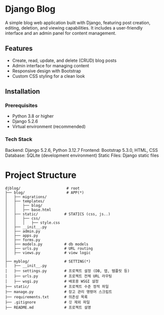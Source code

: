 # Django Blog

A simple blog web application built with Django, featuring post creation, editing, deletion, and viewing capabilities. It includes a user-friendly interface and an admin panel for content management.

## Features
- Create, read, update, and delete (CRUD) blog posts
- Admin interface for managing content
- Responsive design with Bootstrap
- Custom CSS styling for a clean look

## Installation

### Prerequisites
- Python 3.8 or higher
- Django 5.2.6
- Virtual environment (recommended)

### Tech Stack

Backend: Django 5.2.6, Python 3.12.7
Frontend: Bootstrap 5.3.0, HTML, CSS
Database: SQLite (development environment)
Static Files: Django static files


# Project Structure
```
djblog/                     # root
├── blog/                   # APP(*)
│   ├── migrations/         
│   ├── templates/       
│   │   ├── blog/          
│   │   ├── base.html      
│   ├── static/            # STATICS (css, js..)
│   │   ├── css/
│   │   │   ├── style.css
│   ├── __init__.py
│   ├── admin.py           
│   ├── apps.py            
│   ├── forms.py           
│   ├── models.py          # db models
│   ├── urls.py            # URL routing
│   ├── views.py           # view logic
│ 
├── myblog/                # SETTING(*)
│   ├── __init__.py
│   ├── settings.py        # 프로젝트 설정 (DB, 앱, 템플릿 등)
│   ├── urls.py            # 프로젝트 전체 URL 라우팅
│   ├── wsgi.py            # 배포용 WSGI 설정
├── static/                # 프로젝트 수준 정적 파일
├── manage.py              # 장고 관리 명령어 스크립트
├── requirements.txt       # 의존성 목록
├── .gitignore             # 깃 제외 파일
├── README.md              # 프로젝트 설명

```